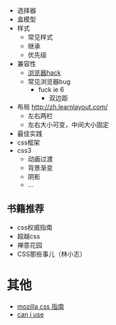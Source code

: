 * 选择器
* 盒模型
* 样式
    * 常见样式
    * 继承
    * 优先级
* 兼容性
    * [浏览器hack](css-hack.md)
    * 常见浏览器bug
        * fuck ie 6
            * 双边距
* 布局 http://zh.learnlayout.com/
    * 左右两栏
    * 左右大小可变，中间大小固定
* 最佳实践
* css框架
* css3
    * 动画过渡
    * 背景渐变
    * 阴影
    * ...

## 书籍推荐
* css权威指南
* 超越css
* 禅意花园
* CSS那些事儿（林小志）
     


# 其他
* [mozilla css 指南](https://developer.mozilla.org/zh-CN/docs/CSS/%E5%BC%80%E5%A7%8B)
* [can i use](http://caniuse.com)